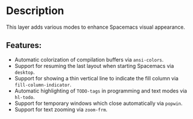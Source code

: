 Description
===========

This layer adds various modes to enhance Spacemacs visual appearance.

Features:
---------

-   Automatic colorization of compilation buffers via `ansi-colors`.
-   Support for resuming the last layout when starting Spacemacs via
    `desktop`.
-   Support for showing a thin vertical line to indicate the fill column
    via `fill-column-indicator`.
-   Automatic highlighting of `TODO-tags` in programming and text modes
    via `hl-todo`.
-   Support for temporary windows which close automatically via
    `popwin`.
-   Support for text zooming via `zoom-frm`.
